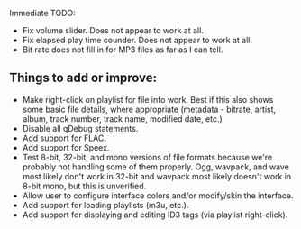 Immediate TODO:

- Fix volume slider. Does not appear to work at all.
- Fix elapsed play time counder. Does not appear to work at all.
- Bit rate does not fill in for MP3 files as far as I can tell.

Things to add or improve:
-------------------------
- Make right-click on playlist for file info work. Best if this also shows some basic
  file details, where appropriate (metadata - bitrate, artist, album, track number, track
  name, modified date, etc.)
- Disable all qDebug statements.
- Add support for FLAC.
- Add support for Speex.
- Test 8-bit, 32-bit, and mono versions of file formats because we're probably not
  handling some of them properly. Ogg, wavpack, and wave most likely don't work in
  32-bit and wavpack most likely doesn't work in 8-bit mono, but this is unverified.
- Allow user to configure interface colors and/or modify/skin the interface.
- Add support for loading playlists (m3u, etc.).
- Add support for displaying and editing ID3 tags (via playlist right-click).

